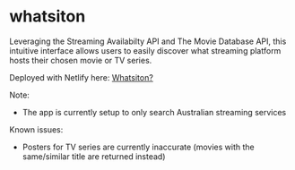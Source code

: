 # whatsiton

Leveraging the Streaming Availabilty API and The Movie Database API, this intuitive interface allows users to easily discover what streaming platform hosts their chosen movie or TV series.

Deployed with Netlify here:
[Whatsiton?](https://friendly-moxie-3dfc64.netlify.app/#/)

Note:
- The app is currently setup to only search Australian streaming services

Known issues:
- Posters for TV series are currently inaccurate (movies with the same/similar title are returned instead)
